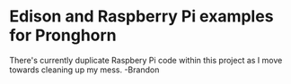 # Edison and Raspberry Pi examples for Pronghorn #
There's currently duplicate Raspbery Pi code within this project as I move towards cleaning up my mess. -Brandon